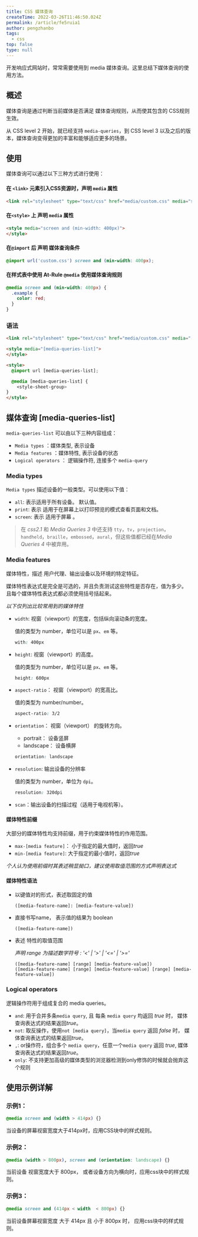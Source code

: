 ```yaml
---
title: CSS 媒体查询
createTime: 2022-03-26T11:46:50.024Z
permalink: /article/fe5ruia1
author: pengzhanbo
tags:
  - css
top: false
type: null
---
```


开发响应式网站时，常常需要使用到 media 媒体查询。这里总结下媒体查询的使用方法。

## 概述
媒体查询是通过判断当前媒体是否满足 媒体查询规则，从而使其包含的 CSS规则生效。

从 CSS level 2 开始，就已经支持 `media-queries`，到 CSS level 3 以及之后的版本，媒体查询变得更加的丰富和能够适应更多的场景。

## 使用

媒体查询可以通过以下三种方式进行使用：

#### 在 `<link>` 元素引入CSS资源时，声明 `media` 属性

``` html
<link rel="stylesheet" type="text/css" href="media/custom.css" media="screen and (min-width: 400px)">
```

#### 在`<style>` 上 声明 `media` 属性
``` html
<style media="screen and (min-width: 400px)">
</style>
```

#### 在`@import` 后 声明 媒体查询条件
``` css
@import url('custom.css') screen and (min-width: 400px);
```

#### 在样式表中使用 At-Rule `@media` 使用媒体查询规则
``` css
@media screen and (min-width: 400px) {
  .example {
    color: red;
  }
}
```

### 语法

``` html
<link rel="stylesheet" type="text/css" href="media/custom.css" media="[media-queries-list]">

<style media="[media-queries-list]">
</style>

<style>
  @import url [media-queries-list];

  @media [media-queries-list] {
    <style-sheet-group>
}
</style>
```

## 媒体查询 [media-queries-list]

`media-queries-list` 可以由以下三种内容组成：

- `Media types` ：媒体类型, 表示设备
- `Media features` ：媒体特性, 表示设备的状态
- `Logical operators` ： 逻辑操作符, 连接多个 `media-query`

### Media types

`Media types` 描述设备的一般类型。可以使用以下值：

- `all`: 表示适用于所有设备。 默认值。
- `print`: 表示 适用于在屏幕上以打印预览的模式查看页面和文档。
- `screen`: 表示 适用于屏幕 。

> 在 *css2.1* 和 *Media Queries 3* 中还支持 `tty`，`tv`，`projection`，`handheld`，`braille`，`embossed`，`aural`，但这些值都已经在*Media Queries 4* 中被弃用。

### Media features

媒体特性，描述 用户代理、输出设备以及环境的特定特征。

媒体特性表达式是完全是可选的，并且负责测试这些特性是否存在，值为多少。 且每个媒体特性表达式都必须使用括号括起来。

*以下仅列出比较常用到的媒体特性*

- `width`: 视窗（viewport）的宽度，包括纵向滚动条的宽度。
  
  值的类型为 number，单位可以是 `px`、`em` 等。
  ``` css
  with: 400px
  ```

- `height`: 视窗（viewport）的高度。
  
  值的类型为 number，单位可以是 `px`、`em` 等。
  ``` css
  height: 600px
  ```

- `aspect-ratio`： 视窗（viewport）的宽高比。
  
  值的类型为 number/number。
  ``` css
  aspect-ratio: 3/2
  ```

- `orientation`： 视窗（viewport） 的旋转方向。
  - portrait： 设备竖屏
  - landscape： 设备横屏
  ``` css
  orientation: landscape
  ```
- `resolution`: 输出设备的分辨率
  
  值的类型为 number，单位为 `dpi`。
  ``` css
  resolution: 320dpi
  ```

- `scan`：输出设备的扫描过程（适用于电视机等）。

#### 媒体特性前缀

大部分的媒体特性均支持前缀，用于约束媒体特性的作用范围。

- `max-[media feature]`： 小于指定的最大值时，返回*true*
- `min-[media feature]`: 大于指定的最小值时，返回*true*
  
*个人认为使用前缀时其表述稍显拗口，建议使用取值范围的方式声明表达式*

#### 媒体特性语法

- 以键值对的形式，表述取固定的值
  ````
  ([media-feature-name]: [media-feature-value])
  ````

- 直接书写name， 表示值的结果为 boolean
  ```
  ([media-feature-name])
  ```

- 表述 特性的取值范围
  
  *声明 range 为描述数学符号 :  '<' | '>' | '<=' | '>='*
  
  ```
  ([media-feature-name] [range] [media-feature-value])
  ([media-feature-name] [range] [media-feature-value] [range] [media-feature-value])
  ```


### Logical operators

逻辑操作符用于组成复合的 media queries。

- `and`: 用于合并多条`media query`, 且 每条 `media query` 均返回 *true* 时， 
  媒体查询表达式的结果返回*true*。
- `not`: 取反操作，使用`not [media query]`，当`media query` 返回 *false* 时， 
  媒体查询表达式的结果返回*true*。
- `,`: or操作符，组合多个 `media query`，任意一个`media query` 返回 *true*,
  媒体查询表达式的结果返回*true*。
- `only`: 不支持更加高级的媒体类型的浏览器检测到only修饰的时候就会抛弃这个规则



## 使用示例详解

### 示例1：
``` css
@media screen and (width > 414px) {}
```
当设备的屏幕视窗宽度大于414px时，应用CSS块中的样式规则。

### 示例2：
``` css
@media (width > 800px), screen and (orientation: landscape) {}
```
当前设备 视窗宽度大于 800px， 或者设备方向为横向时，应用css块中的样式规则。

### 示例3：
``` css
@media screen and (414px < width  < 800px) {}
```
当前设备屏幕视窗宽度 大于 414px 且 小于 800px 时， 应用css块中的样式规则。

